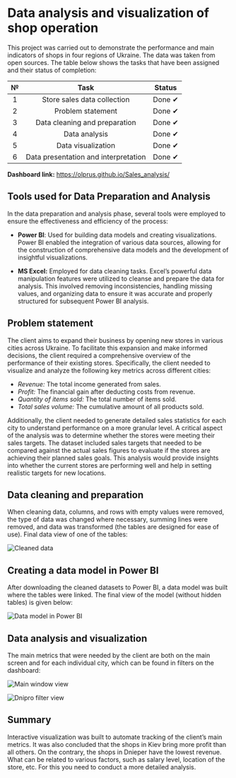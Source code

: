 # Data analysis and visualization of shop operation

This project was carried out to demonstrate the performance and main indicators of shops in four regions of Ukraine. The data was taken from open sources.
The table below shows the tasks that have been assigned and their status of completion:

| № | Task                                 | Status          |
|:-:|:------------------------------------:|:---------------:|
| 1 | Store sales data collection          | Done &#x2714;   |
| 2 | Problem statement                    | Done &#x2714;   |
| 3 | Data cleaning and preparation        | Done &#x2714;   |
| 4 | Data analysis                        | Done &#x2714;   |
| 5 | Data visualization                   | Done &#x2714;   |
| 6 | Data presentation and interpretation | Done &#x2714;   |

**Dashboard link:** https://olprus.github.io/Sales_analysis/

## Tools used for Data Preparation and Analysis
In the data preparation and analysis phase, several tools were employed to ensure the effectiveness and efficiency of the process:

- **Power BI**: Used for building data models and creating visualizations. Power BI enabled the integration of various data sources, allowing for the construction of comprehensive data models and the development of insightful visualizations.

- **MS Excel:** Employed for data cleaning tasks. Excel’s powerful data manipulation features were utilized to cleanse and prepare the data for analysis. This involved removing inconsistencies, handling missing values, and organizing data to ensure it was accurate and properly structured for subsequent Power BI analysis.

## Problem statement   

The client aims to expand their business by opening new stores in various cities across Ukraine. To facilitate this expansion and make informed decisions, the client required a comprehensive overview of the performance of their existing stores. Specifically, the client needed to visualize and analyze the following key metrics across different cities:
- *Revenue:* The total income generated from sales.
- *Profit:* The financial gain after deducting costs from revenue.
- *Quantity of items sold:* The total number of items sold.
- *Total sales volume:* The cumulative amount of all products sold.

Additionally, the client needed to generate detailed sales statistics for each city to understand performance on a more granular level.
A critical aspect of the analysis was to determine whether the stores were meeting their sales targets. The dataset included sales targets that needed to be compared against the actual sales figures to evaluate if the stores are achieving their planned sales goals. This analysis would provide insights into whether the current stores are performing well and help in setting realistic targets for new locations.

## Data cleaning and preparation

When cleaning data, columns, and rows with empty values were removed, the type of data was changed where necessary, summing lines were removed, and data was transformed (the tables are designed for ease of use). Final data view of one of the tables:

![Cleaned data](https://github.com/olprus/Sales_analysis/blob/main/Pictures/Screenshot_1.jpg)

## Creating a data model in Power BI
After downloading the cleaned datasets to Power BI, a data model was built where the tables were linked. The final view of the model (without hidden tables) is given below:

![Data model in Power BI](https://github.com/olprus/Sales_analysis/blob/main/Pictures/Screenshot_25.jpg)

## Data analysis and visualization

The main metrics that were needed by the client are both on the main screen and for each individual city, which can be found in filters on the dashboard:

![Main window view](https://github.com/olprus/Sales_analysis/blob/main/Pictures/Screenshot_2.jpg)

![Dnipro filter view](https://github.com/olprus/Sales_analysis/blob/main/Pictures/Screenshot_3.jpg)

## Summary 

Interactive visualization was built to automate tracking of the client’s main metrics. It was also concluded that the shops in Kiev bring more profit than all others. On the contrary, the shops in Dnieper have the lowest revenue. What can be related to various factors, such as salary level, location of the store, etc. For this you need to conduct a more detailed analysis.
